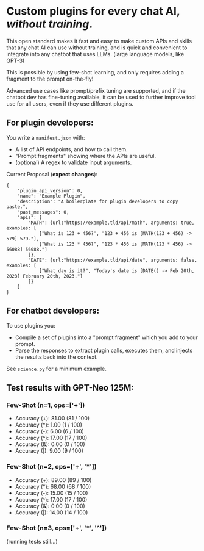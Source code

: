 # Custom plugins for every chat AI, *without training*.
This open standard makes it fast and easy to make custom APIs and skills that any chat AI can use without training, and is quick and convenient to integrate into any chatbot that uses LLMs. (large language models, like GPT-3)

This is possible by using few-shot learning, and only requires adding a fragment to the prompt on-the-fly!

Advanced use cases like prompt/prefix tuning are supported, and if the chatbot dev has fine-tuning available, it can be used to further improve tool use for all users, even if they use different plugins.

## For plugin developers:
You write a `manifest.json` with:
* A list of API endpoints, and how to call them.
* "Prompt fragments" showing where the APIs are useful.
* (optional) A regex to validate input arguments.

Current Proposal (**expect changes**):
```
{
    "plugin_api_version": 0,
	"name": "Example Plugin",
    "description": "A boilerplate for plugin developers to copy paste.",
    "past_messages": 0,
    "apis": [
    	"MATH": {url:"https://example.tld/api/math", arguments: true, examples: [
    		["What is 123 + 456?", "123 + 456 is [MATH(123 + 456) -> 579] 579."],
    		["What is 123 * 456?", "123 * 456 is [MATH(123 * 456) -> 56088] 56088."]
    	]},
        "DATE": {url:"https://example.tld/api/date", arguments: false, examples: [
    		["What day is it?", "Today's date is [DATE() -> Feb 20th, 2023] February 20th, 2023."]
    	]}
    ]
}
```

## For chatbot developers:
To use plugins you:
* Compile a set of plugins into a "prompt fragment" which you add to your prompt.
* Parse the responses to extract plugin calls, executes them, and injects the results back into the context.

See `science.py` for a minimum example.

## Test results with GPT-Neo 125M:
### Few-Shot (n=1, ops=['+'])
* Accuracy (+): 81.00 (81 / 100)
* Accuracy (*): 1.00 (1 / 100)
* Accuracy (-): 6.00 (6 / 100)
* Accuracy (^): 17.00 (17 / 100)
* Accuracy (&): 0.00 (0 / 100)
* Accuracy (|): 9.00 (9 / 100)

### Few-Shot (n=2, ops=['+', '*'])
* Accuracy (+): 89.00 (89 / 100)
* Accuracy (*): 68.00 (68 / 100)
* Accuracy (-): 15.00 (15 / 100)
* Accuracy (^): 17.00 (17 / 100)
* Accuracy (&): 0.00 (0 / 100)
* Accuracy (|): 14.00 (14 / 100)

### Few-Shot (n=3, ops=['+', '*', '^'])
(running tests still...)
